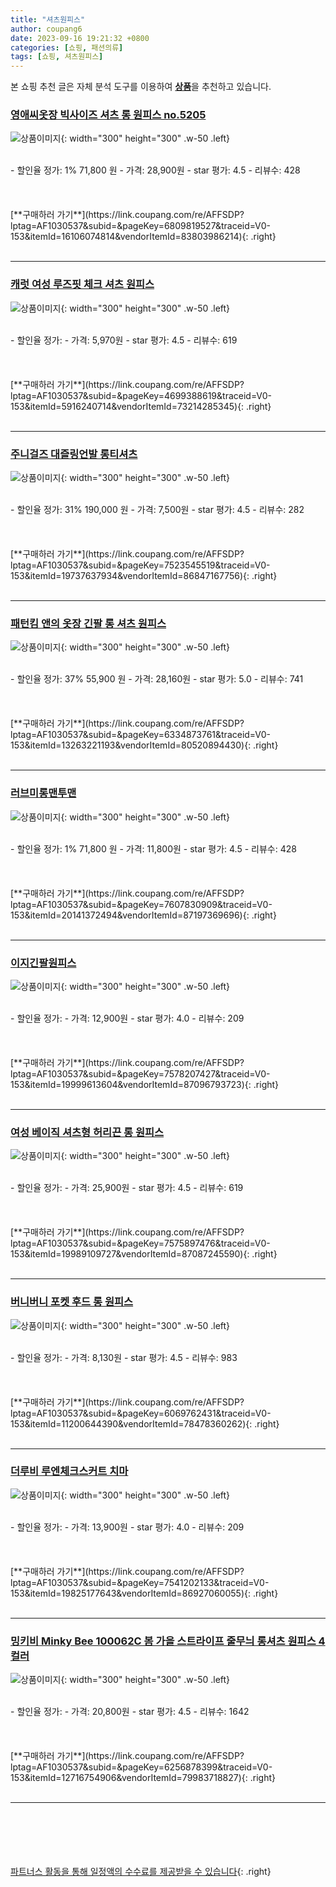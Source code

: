 ```yaml
---
title: "셔츠원피스"
author: coupang6
date: 2023-09-16 19:21:32 +0800
categories: [쇼핑, 패션의류]
tags: [쇼핑, 셔츠원피스]
---
```


본 쇼핑 추천 글은 자체 분석 도구를 이용하여 [**상품**](https://link.coupang.com/a/bao1ui)을 추천하고 있습니다.

### [영애씨옷장 빅사이즈 셔츠 롱 원피스 no.5205](https://link.coupang.com/re/AFFSDP?lptag=AF1030537&subid=&pageKey=6809819527&traceid=V0-153&itemId=16106074814&vendorItemId=83803986214)

![상품이미지](https://thumbnail10.coupangcdn.com/thumbnails/remote/230x230ex/image/vendor_inventory/0897/f06a7c3a9a4a78c9368d080cf71962233f5161202b4f3211196bd98717ee.jpg){: width="300" height="300" .w-50 .left}


<br>
- 할인율 정가: 1%  71,800   원
- 가격: 28,900원
- star 평가: 4.5
- 리뷰수: 428
<br>
<br>
<br>
<br>
[**구매하러 가기**](https://link.coupang.com/re/AFFSDP?lptag=AF1030537&subid=&pageKey=6809819527&traceid=V0-153&itemId=16106074814&vendorItemId=83803986214){: .right}
<br>
<br>

---

### [캐럿 여성 루즈핏 체크 셔츠 원피스](https://link.coupang.com/re/AFFSDP?lptag=AF1030537&subid=&pageKey=4699388619&traceid=V0-153&itemId=5916240714&vendorItemId=73214285345)

![상품이미지](https://thumbnail8.coupangcdn.com/thumbnails/remote/230x230ex/image/retail/images/2070560683720744-e94048b7-d195-48d1-b451-d3321bf1e9ea.jpg){: width="300" height="300" .w-50 .left}


<br>
- 할인율 정가: 
- 가격: 5,970원
- star 평가: 4.5
- 리뷰수: 619
<br>
<br>
<br>
<br>
[**구매하러 가기**](https://link.coupang.com/re/AFFSDP?lptag=AF1030537&subid=&pageKey=4699388619&traceid=V0-153&itemId=5916240714&vendorItemId=73214285345){: .right}
<br>
<br>

---

### [주니걸즈 대즐링언발 롱티셔츠](https://link.coupang.com/re/AFFSDP?lptag=AF1030537&subid=&pageKey=7523545519&traceid=V0-153&itemId=19737637934&vendorItemId=86847167756)

![상품이미지](https://thumbnail7.coupangcdn.com/thumbnails/remote/230x230ex/image/vendor_inventory/35d0/9a2509f6ccd361a2617f4c79397b2b4b022624450f6a5a8d475bf72a96d5.jpg){: width="300" height="300" .w-50 .left}


<br>
- 할인율 정가: 31%  190,000   원
- 가격: 7,500원
- star 평가: 4.5
- 리뷰수: 282
<br>
<br>
<br>
<br>
[**구매하러 가기**](https://link.coupang.com/re/AFFSDP?lptag=AF1030537&subid=&pageKey=7523545519&traceid=V0-153&itemId=19737637934&vendorItemId=86847167756){: .right}
<br>
<br>

---

### [패턴킴 앤의 옷장 긴팔 롱 셔츠 원피스](https://link.coupang.com/re/AFFSDP?lptag=AF1030537&subid=&pageKey=6334873761&traceid=V0-153&itemId=13263221193&vendorItemId=80520894430)

![상품이미지](https://thumbnail8.coupangcdn.com/thumbnails/remote/230x230ex/image/retail/images/1738049908147688-97ec3218-2573-49d9-8f48-06ba6a378076.jpg){: width="300" height="300" .w-50 .left}


<br>
- 할인율 정가: 37%  55,900   원
- 가격: 28,160원
- star 평가: 5.0
- 리뷰수: 741
<br>
<br>
<br>
<br>
[**구매하러 가기**](https://link.coupang.com/re/AFFSDP?lptag=AF1030537&subid=&pageKey=6334873761&traceid=V0-153&itemId=13263221193&vendorItemId=80520894430){: .right}
<br>
<br>

---

### [러브미롱맨투맨](https://link.coupang.com/re/AFFSDP?lptag=AF1030537&subid=&pageKey=7607830909&traceid=V0-153&itemId=20141372494&vendorItemId=87197369696)

![상품이미지](https://thumbnail7.coupangcdn.com/thumbnails/remote/230x230ex/image/vendor_inventory/a7e5/99d879a8f2e7d921c0c26a522a705fb539e6a43f1cae9cdb3eb31d0de36d.jpg){: width="300" height="300" .w-50 .left}


<br>
- 할인율 정가: 1%  71,800   원
- 가격: 11,800원
- star 평가: 4.5
- 리뷰수: 428
<br>
<br>
<br>
<br>
[**구매하러 가기**](https://link.coupang.com/re/AFFSDP?lptag=AF1030537&subid=&pageKey=7607830909&traceid=V0-153&itemId=20141372494&vendorItemId=87197369696){: .right}
<br>
<br>

---

### [이지긴팔원피스](https://link.coupang.com/re/AFFSDP?lptag=AF1030537&subid=&pageKey=7578207427&traceid=V0-153&itemId=19999613604&vendorItemId=87096793723)

![상품이미지](https://thumbnail9.coupangcdn.com/thumbnails/remote/230x230ex/image/vendor_inventory/71f0/2e107d4b76339b620481d869710fefe9e8bbc1db96499b1abc84df4a1d26.jpg){: width="300" height="300" .w-50 .left}


<br>
- 할인율 정가: 
- 가격: 12,900원
- star 평가: 4.0
- 리뷰수: 209
<br>
<br>
<br>
<br>
[**구매하러 가기**](https://link.coupang.com/re/AFFSDP?lptag=AF1030537&subid=&pageKey=7578207427&traceid=V0-153&itemId=19999613604&vendorItemId=87096793723){: .right}
<br>
<br>

---

### [여성 베이직 셔츠형 허리끈 롱 원피스](https://link.coupang.com/re/AFFSDP?lptag=AF1030537&subid=&pageKey=7575897476&traceid=V0-153&itemId=19989109727&vendorItemId=87087245590)

![상품이미지](https://thumbnail10.coupangcdn.com/thumbnails/remote/230x230ex/image/vendor_inventory/5f4f/deb5d618b1f96ef2a2f0a35eee62fe62b88bf150f1e2ca745ca3b0a59d69.jpg){: width="300" height="300" .w-50 .left}


<br>
- 할인율 정가: 
- 가격: 25,900원
- star 평가: 4.5
- 리뷰수: 619
<br>
<br>
<br>
<br>
[**구매하러 가기**](https://link.coupang.com/re/AFFSDP?lptag=AF1030537&subid=&pageKey=7575897476&traceid=V0-153&itemId=19989109727&vendorItemId=87087245590){: .right}
<br>
<br>

---

### [버니버니 포켓 후드 롱 원피스](https://link.coupang.com/re/AFFSDP?lptag=AF1030537&subid=&pageKey=6069762431&traceid=V0-153&itemId=11200644390&vendorItemId=78478360262)

![상품이미지](https://thumbnail10.coupangcdn.com/thumbnails/remote/230x230ex/image/retail/images/1693833382743708-dbd408b2-344a-4008-b952-03c6dbefe89f.jpg){: width="300" height="300" .w-50 .left}


<br>
- 할인율 정가: 
- 가격: 8,130원
- star 평가: 4.5
- 리뷰수: 983
<br>
<br>
<br>
<br>
[**구매하러 가기**](https://link.coupang.com/re/AFFSDP?lptag=AF1030537&subid=&pageKey=6069762431&traceid=V0-153&itemId=11200644390&vendorItemId=78478360262){: .right}
<br>
<br>

---

### [더루비 루엔체크스커트 치마](https://link.coupang.com/re/AFFSDP?lptag=AF1030537&subid=&pageKey=7541202133&traceid=V0-153&itemId=19825177643&vendorItemId=86927060055)

![상품이미지](https://thumbnail9.coupangcdn.com/thumbnails/remote/230x230ex/image/vendor_inventory/be4d/e89af2d2090c66f2591b87dc637a628d402774a287484b1b0af28d1d8f02.jpg){: width="300" height="300" .w-50 .left}


<br>
- 할인율 정가: 
- 가격: 13,900원
- star 평가: 4.0
- 리뷰수: 209
<br>
<br>
<br>
<br>
[**구매하러 가기**](https://link.coupang.com/re/AFFSDP?lptag=AF1030537&subid=&pageKey=7541202133&traceid=V0-153&itemId=19825177643&vendorItemId=86927060055){: .right}
<br>
<br>

---

### [밍키비 Minky Bee 100062C 봄 가을 스트라이프 줄무늬 롱셔츠 원피스 4컬러](https://link.coupang.com/re/AFFSDP?lptag=AF1030537&subid=&pageKey=6256878399&traceid=V0-153&itemId=12716754906&vendorItemId=79983718827)

![상품이미지](https://thumbnail10.coupangcdn.com/thumbnails/remote/230x230ex/image/vendor_inventory/9f15/000b52d009b6e367e1c62310d2cebd2df311a89313243d4f172b62553195.jpg){: width="300" height="300" .w-50 .left}


<br>
- 할인율 정가: 
- 가격: 20,800원
- star 평가: 4.5
- 리뷰수: 1642
<br>
<br>
<br>
<br>
[**구매하러 가기**](https://link.coupang.com/re/AFFSDP?lptag=AF1030537&subid=&pageKey=6256878399&traceid=V0-153&itemId=12716754906&vendorItemId=79983718827){: .right}
<br>
<br>

---
<br><br><br><br><br> [파트너스 활동을 통해 일정액의 수수료를 제공받을 수 있습니다](https://link.coupang.com/a/bao1ui){: .right}